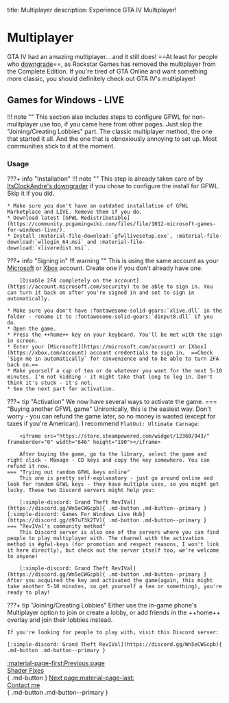 title: Multiplayer
description: Experience GTA IV Multiplayer!

# Multiplayer
GTA IV had an amazing multiplayer... and it still does! ==At least for people who [downgrade](downgrading.md)==, as Rockstar Games has removed the multiplayer from the Complete Edition. If you're tired of GTA Online and want something more classic, you should definitely check out GTA IV's multiplayer!

## Games for Windows - LIVE
!!! note ""
    This section also includes steps to configure GFWL for non-mulitplayer use too, if you came here from other pages. Just skip the "Joining/Creating Lobbies" part.
The classic multiplayer method, the one that started it all. And the one that is obnoxiously annoying to set up. Most communities stick to it at the moment.

### Usage
???+ info "Installation"
    !!! note ""
        This step is already taken care of by [ItsClockAndre's downgrader](../downgrading/#) if you chose to configure the install for GFWL. Skip it if you did.


    * Make sure you don't have an outdated installation of GFWL Marketplace and LIVE. Remove them if you do.
    * Download latest [GFWL Redistributable](https://community.pcgamingwiki.com/files/file/1012-microsoft-games-for-windows-live/).
    * Install :material-file-download:`gfwllivesetup.exe`, :material-file-download:`wllogin_64.msi` and :material-file-download:`xliveredist.msi`.
???+ info "Signing in"
    !!! warning ""
        This is using the same account as your [Microsoft](https://microsoft.com/account) or [Xbox](https://xbox.com/account) account. Create one if you don't already have one.

        [Disable 2FA completely on the account](https://account.microsoft.com/security) to be able to sign in. You can turn it back on after you're signed in and set to sign in automatically.

    * Make sure you don't have :fontawesome-solid-gears:`xlive.dll` in the folder - rename it to :fontawesome-solid-gears:`dinput8.dll` if you do.
    * Open the game.
    * Press the ++home++ key on your keyboard. You'll be met with the sign in screen.
    * Enter your [Microsoft](https://microsoft.com/account) or [Xbox](https://xbox.com/account) account credentials to sign in.  ==Check `Sign me in automatically` for convenience and to be able to turn 2FA back on.==
    * Make yourself a cup of tea or do whatever you want for the next 5-10 minutes. I'm not kidding - it might take that long to log in. Don't think it's stuck - it's not.
    * See the next part for activation.
???+ tip "Activation"
    We now have several ways to activate the game.
    === "Buying another GFWL game"
        Unironically, this is the easiest way. Don't worry - you can refund the game later, so no money is wasted (except for taxes if you're American). I recommend `FlatOut: Ultimate Carnage`:

        <iframe src="https://store.steampowered.com/widget/12360/943/" frameborder="0" width="646" height="190"></iframe>

        After buying the game, go to the library, select the game and right click - Manage - CD keys and copy the key somewhere. You can refund it now.
    === "Trying out random GFWL keys online"
        This one is pretty self-explanatory - just go around online and look for random GFWL keys - they have multiple uses, so you might get lucky. These two Discord servers might help you:

        [:simple-discord: Grand Theft RevIVal](https://discord.gg/Wn5eCWGcpb){ .md-button .md-button--primary } [:simple-discord: Games For Windows Live Hub](https://discord.gg/d97u73k2TV){ .md-button .md-button--primary }
    === "RevIVal's community method"
        This Discord server is also one of the servers where you can find people to play multiplayer with. The channel with the activation method is #gfwl-keys (for promotion and respect reasons, I won't link it here directly), but check out the server itself too, we're welcome to anyone!

        [:simple-discord: Grand Theft RevIVal](https://discord.gg/Wn5eCWGcpb){ .md-button .md-button--primary }
    After you acquired the key and activated the game(again, this might take another 5-10 minutes, so get yourself a tea or something), you're ready to play!
???+ tip "Joining/Creating Lobbies"
    Either use the in-game phone's Multiplayer option to join or create a lobby, or add friends in the ++home++ overlay and join their lobbies instead.
    
    If you're looking for people to play with, visit this Discord server:

    [:simple-discord: Grand Theft RevIVal](https://discord.gg/Wn5eCWGcpb){ .md-button .md-button--primary }
    
[:material-page-first:Previous page <br>Shader Fixes</br>](essential-modding/shader-fixes.md){ .md-button } [Next page:material-page-last: <br>Contact me</br>](contact-me.md){ .md-button .md-button--primary }